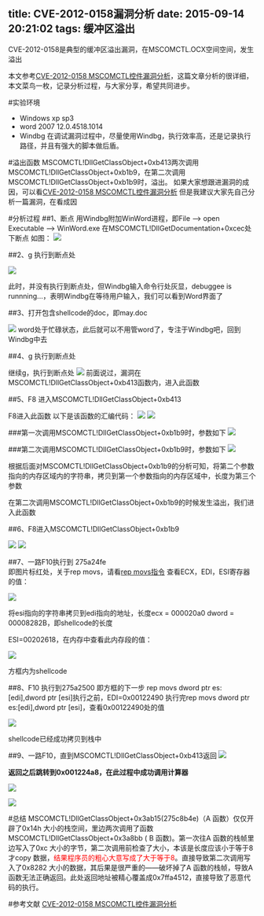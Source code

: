 title: CVE-2012-0158漏洞分析
date: 2015-09-14 20:21:02
tags: 缓冲区溢出
---

CVE-2012-0158是典型的缓冲区溢出漏洞，在MSCOMCTL.OCX空间空间，发生溢出
<!--more-->
本文参考[CVE-2012-0158 MSCOMCTL控件漏洞分析](http://bbs.pediy.com/showthread.php?t=149957)，这篇文章分析的很详细，本文菜鸟一枚，记录分析过程，与大家分享，希望共同进步。

#实验环境
- Windows xp sp3
- word 2007 12.0.4518.1014
- Windbg
在调试漏洞过程中，尽量使用Windbg，执行效率高，还是记录执行路径，并且有强大的脚本做后盾。

#溢出函数
MSCOMCTL!DllGetClassObject+0xb413两次调用MSCOMCTL!DllGetClassObject+0xb1b9，在第二次调用MSCOMCTL!DllGetClassObject+0xb1b9时，溢出。
如果大家想跟进漏洞的成因，可以看[CVE-2012-0158 MSCOMCTL控件漏洞分析](http://bbs.pediy.com/showthread.php?t=149957)
但是我建议大家先自己分析一篇漏洞，在看成因

#分析过程
##1、断点
用Windbg附加WinWord进程，即File --> open Executable --> WinWord.exe
在MSCOMCTL!DllGetDocumentation+0xcec处下断点
如图：
![](http://ww2.sinaimg.cn/large/005CA6ZCgw1ew2xnhjojwj30fh00zmx2.jpg)

##2、g 执行到断点处

![](http://ww1.sinaimg.cn/large/005CA6ZCgw1ew2xqsfy1bj30fm02674e.jpg)

此时，并没有执行到断点处，但Windbg输入命令行处灰显，debuggee is runnning...，表明Windbg在等待用户输入，我们可以看到Word界面了

##3、打开包含shellcode的doc，即may.doc

![](http://ww1.sinaimg.cn/large/005CA6ZCgw1ew2xtyisxdj30cz0djtac.jpg)
word处于忙碌状态，此后就可以不用管word了，专注于Windbg吧，回到Windbg中去

##4、g 执行到断点处 

继续g，执行到断点处
![](http://ww2.sinaimg.cn/large/005CA6ZCgw1ew2y09hnqdj30ls0gswjy.jpg)
前面说过，漏洞在MSCOMCTL!DllGetClassObject+0xb413函数内，进入此函数

##5、F8 进入MSCOMCTL!DllGetClassObject+0xb413

F8进入此函数
以下是该函数的汇编代码：
![](http://ww3.sinaimg.cn/large/005CA6ZCgw1ew2y2pigovj30m10ho444.jpg)
![](http://ww4.sinaimg.cn/large/005CA6ZCgw1ew2y3n0qcwj30iu03p0tg.jpg)

###第一次调用MSCOMCTL!DllGetClassObject+0xb1b9时，参数如下
![](http://ww4.sinaimg.cn/large/005CA6ZCgw1ew3f1mpmmuj30ih0300th.jpg)

###第二次调用MSCOMCTL!DllGetClassObject+0xb1b9时，参数如下
![](http://ww2.sinaimg.cn/large/005CA6ZCgw1ew3f1zxaklj30ih033gm9.jpg)

根据后面对MSCOMCTL!DllGetClassObject+0xb1b9的分析可知，将第二个参数指向的内存区域内的字符串，拷贝到第一个参数指向的内存区域中，长度为第三个参数

在第二次调用MSCOMCTL!DllGetClassObject+0xb1b9的时候发生溢出，我们进入此函数

##6、F8进入MSCOMCTL!DllGetClassObject+0xb1b9

![](http://ww4.sinaimg.cn/large/005CA6ZCgw1ew3cpj0zq1j30lx0hjwjc.jpg)
![](http://ww4.sinaimg.cn/large/005CA6ZCgw1ew3cq09hcdj30lx08f40d.jpg)

##7、一路F10执行到  275a24fe  
即图片标红处，关于rep movs，请看[rep movs指令](http://huirong.github.io/2015/09/14/rep-movs/)
查看ECX，EDI，ESI寄存器的值：

![](http://ww3.sinaimg.cn/large/005CA6ZCgw1ew3d5nw9fxj30i704mq49.jpg)

将esi指向的字符串拷贝到edi指向的地址，长度ecx = 000020a0 dword = 00008282B，即shellcode的长度

ESI=00202618，在内存中查看此内存段的值：

![](http://ww1.sinaimg.cn/large/005CA6ZCgw1ew3cs0cw5wj30a00bp41f.jpg)

方框内为shellcode

##8、F10 执行到275a2500
 即方框的下一步
 rep movs dword ptr es:[edi],dword ptr [esi]执行之前，EDI=0x00122490
 执行完rep movs dword ptr es:[edi],dword ptr [esi]，查看0x00122490处的值

 ![](http://ww2.sinaimg.cn/large/005CA6ZCgw1ew3duooerxj309y0cjjuk.jpg)

shellcode已经成功拷贝到栈中

##9、一路F10，直到MSCOMCTL!DllGetClassObject+0xb413返回
![](http://ww3.sinaimg.cn/large/005CA6ZCgw1ew3ezo9iwzj30sv0hq49g.jpg)

**返回之后跳转到0x001224a8，在此过程中成功调用计算器**

![](http://ww2.sinaimg.cn/large/005CA6ZCgw1ew3cuuvatej30fe082wg4.jpg)

![](http://ww1.sinaimg.cn/large/005CA6ZCgw1ew3cuhid7nj310r08etbo.jpg)

#总结
MSCOMCTL!DllGetClassObject+0x3ab15(275c8b4e)（A 函数）仅仅开辟了0x14h 大小的栈空间，里边两次调用了函数MSCOMCTL!DllGetClassObject+0x3a8bb ( B 函数)。第一次往A 函数的栈帧里边写入了0xc 大小的字节，第二次调用前检查了大小，本该是长度应该小于等于8 才copy 数据，<font color="red">结果程序员的粗心大意写成了大于等于8</font>。直接导致第二次调用写入了0x8282 大小的数据，其后果是很严重的——破坏掉了A 函数的栈帧，导致A 函数无法正确返回。此处返回地址被精心覆盖成0x7ffa4512，直接导致了恶意代码的执行。

#参考文献
[CVE-2012-0158 MSCOMCTL控件漏洞分析](http://bbs.pediy.com/showthread.php?t=149957)

